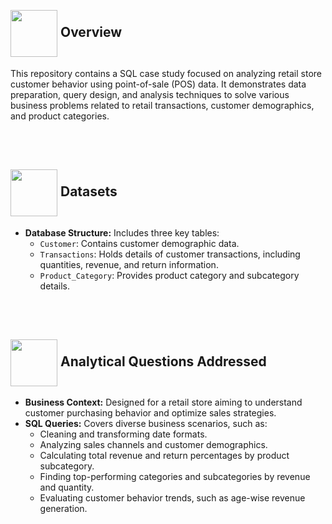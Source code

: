<br>
<h2 align = "left" style="list-style: none;"><img width = "75" height = "75" align = "center" src = https://github.com/user-attachments/assets/8f9ff713-5a92-416e-980d-85400bd6f3f8> Overview</h2>
This repository contains a SQL case study focused on analyzing retail store customer behavior using point-of-sale (POS) data. It demonstrates data preparation, query design, and analysis techniques to solve various business problems related to retail transactions, customer demographics, and product categories.

<br></br>
<h2 align = "left" style="list-style: none;"><img width = "75" height = "75" align = "center" src = https://github.com/user-attachments/assets/80887bbd-434a-4975-a7d5-09c7d971dcb4> Datasets</h2>

- **Database Structure:** Includes three key tables:
  - `Customer`: Contains customer demographic data.
  - `Transactions`: Holds details of customer transactions, including quantities, revenue, and return information.
  - `Product_Category`: Provides product category and subcategory details.

<br></br>
<h2 align = "left" style="list-style: none;"><img width = "75" height = "75" align = "center" src = https://github.com/user-attachments/assets/b0671051-0f75-49b9-b86b-90ef9bf871aa> Analytical Questions Addressed</h2>

- **Business Context:** Designed for a retail store aiming to understand customer purchasing behavior and optimize sales strategies.
- **SQL Queries:** Covers diverse business scenarios, such as:
  - Cleaning and transforming date formats.
  - Analyzing sales channels and customer demographics.
  - Calculating total revenue and return percentages by product subcategory.
  - Finding top-performing categories and subcategories by revenue and quantity.
  - Evaluating customer behavior trends, such as age-wise revenue generation.
